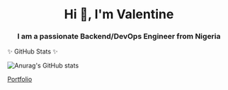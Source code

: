 <h1 align="center">Hi 👋, I'm Valentine</h1>
<h3 align="center">I am a passionate Backend/DevOps Engineer from Nigeria</h3>
✨ GitHub Stats ✨

![Anurag's GitHub stats](https://github-readme-stats.vercel.app/api?username=Sugarcothe&count_private=true&show_icons=true&theme=merko)
<a 
   align="center"
   href="http://valentineeze.netlify.app/" 
   target="_blank">
    <p>Portfolio</p>
</a>
